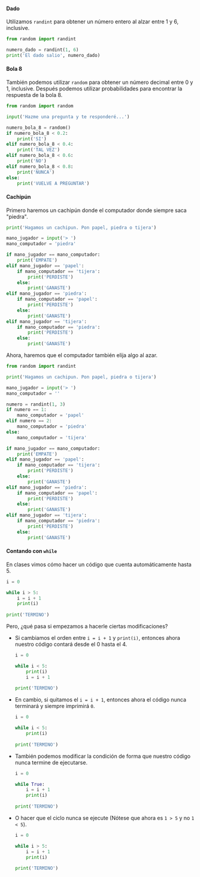 #### Dado

Utilizamos `randint` para obtener un número entero al alzar entre 1 y 6, inclusive.

```python
from random import randint

numero_dado = randint(1, 6)
print('El dado salio', numero_dado)
```

#### Bola 8

También podemos utilizar `random` para obtener un número decimal entre 0 y 1, inclusive. Después podemos utilizar probabilidades para encontrar la respuesta de la bola 8.

```python
from random import random

input('Hazme una pregunta y te responderé...')

numero_bola_8 = random()
if numero_bola_8 < 0.2:
    print('SI')
elif numero_bola_8 < 0.4:
    print('TAL VEZ')
elif numero_bola_8 < 0.6:
    print('NO')
elif numero_bola_8 < 0.8:
    print('NUNCA')
else:
    print('VUELVE A PREGUNTAR')
```

#### Cachipún

Primero haremos un cachipún donde el computador donde siempre saca "piedra".
```python
print('Hagamos un cachipun. Pon papel, piedra o tijera')

mano_jugador = input('> ')
mano_computador = 'piedra'

if mano_jugador == mano_computador:
    print('EMPATE')
elif mano_jugador == 'papel':
    if mano_computador == 'tijera':
        print('PERDISTE')
    else:
        print('GANASTE')
elif mano_jugador == 'piedra':
    if mano_computador == 'papel':
        print('PERDISTE')
    else:
        print('GANASTE')
elif mano_jugador == 'tijera':
    if mano_computador == 'piedra':
        print('PERDISTE')
    else:
        print('GANASTE')
```

Ahora, haremos que el computador también elija algo al azar.
```python
from random import randint

print('Hagamos un cachipun. Pon papel, piedra o tijera')

mano_jugador = input('> ')
mano_computador = ''

numero = randint(1, 3)
if numero == 1:
    mano_computador = 'papel'
elif numero == 2:
    mano_computador = 'piedra'
else:
    mano_computador = 'tijera'

if mano_jugador == mano_computador:
    print('EMPATE')
elif mano_jugador == 'papel':
    if mano_computador == 'tijera':
        print('PERDISTE')
    else:
        print('GANASTE')
elif mano_jugador == 'piedra':
    if mano_computador == 'papel':
        print('PERDISTE')
    else:
        print('GANASTE')
elif mano_jugador == 'tijera':
    if mano_computador == 'piedra':
        print('PERDISTE')
    else:
        print('GANASTE')
``` 

#### Contando con `while`

En clases vimos cómo hacer un código que cuenta automáticamente hasta 5.
```python
i = 0

while i > 5:
    i = i + 1
    print(i)
    
print('TERMINO')
```

Pero, ¿qué pasa si empezamos a hacerle ciertas modificaciones?
* Si cambiamos el orden entre `i = i + 1` y `print(i)`, entonces ahora nuestro código contará desde el 0 hasta el 4.
    ```python
    i = 0

    while i < 5:
        print(i)
        i = i + 1
        
    print('TERMINO')
    ```

* En cambio, si quitamos el `i = i + 1`, entonces ahora el código nunca terminará y siempre imprimirá `0`.
    ```python
    i = 0

    while i < 5:
        print(i)
        
    print('TERMINO')
    ```

* También podemos modificar la condición de forma que nuestro código nunca termine de ejecutarse.
    ```python
    i = 0

    while True:
        i = i + 1
        print(i)
        
    print('TERMINO')
    ```

* O hacer que el ciclo nunca se ejecute (Nótese que ahora es `1 > 5` y no `1 < 5`).

    ```python
    i = 0

    while i > 5:
        i = i + 1
        print(i)
        
    print('TERMINO')
    ```